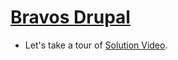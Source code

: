 # [Bravos Drupal](https://kodekloud.com/lessons/bravo/)

- Let's take a tour of [Solution Video](https://kodekloud.com/lessons/2-solution-drupal/).

